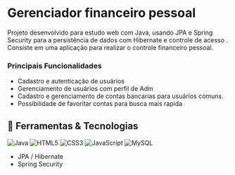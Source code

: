  # Gerenciador financeiro pessoal
Projeto desenvolvido para estudo web com Java, usando JPA e Spring Security para a persistência de dados com Hibernate e controle de acesso . Consiste em uma aplicação para realizar o controle financeiro pessoal.

### Principais Funcionalidades
<ul>
  <li>Cadastro e autenticação de usuários</li>
  <li>Gerenciamento de usuários com perfil de Adm</li>
  <li>Cadastro e gerenciamento de contas bancarias para usuários comuns.</li>
  <li>Possibilidade de favoritar contas para busca mais rapida</li>
</ul>

## :hammer: Ferramentas & Tecnologias
![Java](https://img.shields.io/badge/-Java-007396?style=flat-square&logo=java)
![HTML5](https://img.shields.io/badge/-HTML5-E34F26?style=flat-square&logo=html5&logoColor=white)
![CSS3](https://img.shields.io/badge/-CSS3-1572B6?style=flat-square&logo=css3)
![JavaScript](https://img.shields.io/badge/-JavaScript-black?style=flat-square&logo=javascript)
![MySQL](https://img.shields.io/badge/-MySQL-4479A1?style=flat-square&logo=mysql&logoColor=white)
<ul>
  <li>JPA / Hibernate</li>
  <li>Spring Security</li>
</ul>
